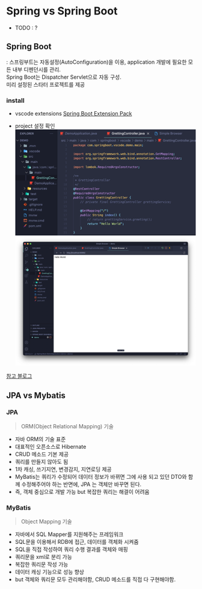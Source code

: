 # Spring vs Spring Boot

- TODO : ?

## Spring Boot

: 스프링부트는 자동설정(AutoConfiguration)을 이용, application 개발에 필요한 모든 내부 디펜던시를 관리.  
Spring Boot는 Dispatcher Servlet으로 자동 구성.  
미리 설정된 스타터 프로젝트를 제공

### install

- vscode extensions
[Spring Boot Extension Pack](https://marketplace.visualstudio.com/items?itemName=pivotal.vscode-boot-dev-pack)

- project 설정 확인
![image](/images/java_spring_1.png)
![image](/images/java_spring_2.png)

[참고 블로그](http://honeymon.io/tech/2021/01/06/use-vs-code-for-spring-boot.html)

## JPA vs Mybatis

### JPA
> ORM(Object Relational Mapping) 기술
- 자바 ORM의 기술 표준
- 대표적인 오픈소스로 Hibernate
- CRUD 메소드 기본 제공
- 쿼리를 만들지 않아도 됨
- 1차 캐싱, 쓰기지연, 변경감지, 지연로딩 제공
- MyBatis는 쿼리가 수정되어 데이터 정보가 바뀌면 그에 사용 되고 있던 DTO와 함께 수정해주어야 하는 반면에, JPA 는 객체만 바꾸면 된다.
- 즉, 객체 중심으로 개발 가능 but 복잡한 쿼리는 해결이 어려움

### MyBatis
> Object Mapping 기술
- 자바에서 SQL Mapper를 지원해주는 프레임워크
- SQL문을 이용해서 RDB에 접근, 데이터를 객체화 시켜줌
- SQL을 직접 작성하여 쿼리 수행 결과를 객체와 매핑
- 쿼리문을 xml로 분리 가능
- 복잡한 쿼리문 작성 가능
- 데이터 캐싱 기능으로 성능 향상
- but 객체와 쿼리문 모두 관리해야함, CRUD 메소드를 직접 다 구현해야함.

